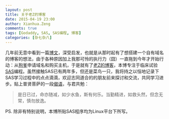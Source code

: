```yaml
---
layout: post
title: 关于老Z的博客
date: 2015-04-19 23:00
author: Xianhua.Zeng
comments: true
tags: [Godaddy, SAS, SAS编程, 博客]
categories: [杂七杂八]
---
```

<p>几年前无意中看到一篇<span style="text-decoration: none;"><a href="http://mindhacks.cn/2009/02/15/why-you-should-start-blogging-now/" target="_blank">博文</a></span>，深受启发，也就是从那时起有了想搭建一个自有域名的博客的想法，由于各种原因加上我那可怜的执行力（囧）一直拖到今年才开始行动：从<span style="text-decoration: none;"><a href="http://godaddy.com/" target="_blank">狗爹</a></span>申请域名和购买主机，于是就有了<span style="text-decoration: none;"><a href="http://www.xianhuazeng.com/cn/">老Z的博客</a></span>，本博专注于临床试验<span style="text-decoration: none;"><a href="http://www.sas.com/zh_cn/home.html" target="_blank">SAS</a></span>编程。虽然接触SAS已有两年多，但还是菜鸟一只，我将持之以恒地记录下SAS学习过程中的点点滴滴，欢迎志同道合的的朋友前来探讨和交流，共同学习进步。贴上普贤菩萨的一段<span style="text-decoration: none;"><a href="http://baike.baidu.com/link?url=_oxm8UsqOSnRSa_qDnHrX36X1AuvzT4GADwng_f19MyJj00Pbz8AHXQabbpHjmta78hlIwCOSx8YBBpzP7S4wK" target="_blank">偈语</a></span>，与君共勉：</p><blockquote><p>是日已过，命亦随减，如少水鱼，斯有何乐。当勤精进，如救头然，但念无常，慎勿放逸。</p></blockquote><p>PS. 除非有特别说明，本博所贴SAS程序均为Linux平台下所写。</p>